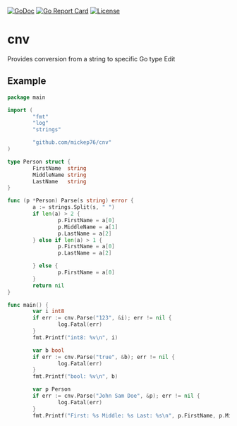 [![GoDoc](https://godoc.org/github.com/mickep76/cnv?status.svg)](https://godoc.org/github.com/mickep76/cnv)
[![Go Report Card](https://goreportcard.com/badge/github.com/mickep76/cnv)](https://goreportcard.com/report/github.com/mickep76/cnv)
[![License](https://img.shields.io/badge/License-Apache%202.0-blue.svg)](https://github.com/mickep76/cnv/blob/master/LICENSE)

# cnv

Provides conversion from a string to specific Go type Edit

## Example

```go
package main

import (
        "fmt"
        "log"
        "strings"

        "github.com/mickep76/cnv"
)

type Person struct {
        FirstName  string
        MiddleName string
        LastName   string
}

func (p *Person) Parse(s string) error {
        a := strings.Split(s, " ")
        if len(a) > 2 {
                p.FirstName = a[0]
                p.MiddleName = a[1]
                p.LastName = a[2]
        } else if len(a) > 1 {
                p.FirstName = a[0]
                p.LastName = a[2]

        } else {
                p.FirstName = a[0]
        }
        return nil
}

func main() {
        var i int8
        if err := cnv.Parse("123", &i); err != nil {
                log.Fatal(err)
        }
        fmt.Printf("int8: %v\n", i)

        var b bool
        if err := cnv.Parse("true", &b); err != nil {
                log.Fatal(err)
        }
        fmt.Printf("bool: %v\n", b)

        var p Person
        if err := cnv.Parse("John Sam Doe", &p); err != nil {
                log.Fatal(err)
        }
        fmt.Printf("First: %s Middle: %s Last: %s\n", p.FirstName, p.MiddleName, p.LastName)
```
